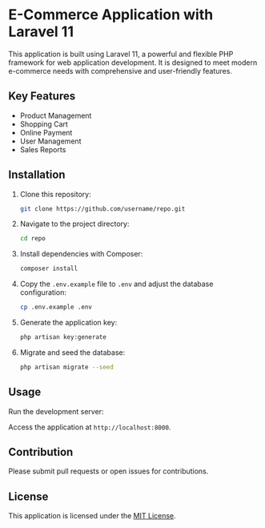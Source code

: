 # E-Commerce Application with Laravel 11

This application is built using Laravel 11, a powerful and flexible PHP framework for web application development. It is designed to meet modern e-commerce needs with comprehensive and user-friendly features.

## Key Features

-   Product Management
-   Shopping Cart
-   Online Payment
-   User Management
-   Sales Reports

## Installation

1. Clone this repository:
    ```bash
    git clone https://github.com/username/repo.git
    ```
2. Navigate to the project directory:
    ```bash
    cd repo
    ```
3. Install dependencies with Composer:
    ```bash
    composer install
    ```
4. Copy the `.env.example` file to `.env` and adjust the database configuration:
    ```bash
    cp .env.example .env
    ```
5. Generate the application key:
    ```bash
    php artisan key:generate
    ```
6. Migrate and seed the database:
    ```bash
    php artisan migrate --seed
    ```

## Usage

Run the development server:

Access the application at `http://localhost:8000`.

## Contribution

Please submit pull requests or open issues for contributions.

## License

This application is licensed under the [MIT License](LICENSE).
